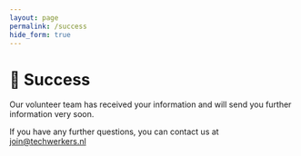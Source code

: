 ```yaml
---
layout: page
permalink: /success
hide_form: true
---
```


# 🎉 Success

Our volunteer team has received your information and will send you further information very soon.

If you have any further questions, you can contact us at join@techwerkers.nl 
